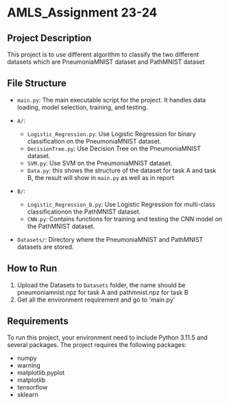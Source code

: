 # AMLS_Assignment 23-24

## Project Description
This project is to use different algorithm to classify the two different datasets which are PneumoniaMNIST dataset and PathMNIST dataset
## File Structure
- `main.py`: The main executable script for the project. It handles data loading, model selection, training, and testing.
- `A/`:
  
  - `Logistic_Regression.py`: Use Logistic Regression for binary classification on the PneumoniaMNIST dataset.
  - `DecisionTree.py`: Use Decision Tree on the PneumoniaMNIST dataset.
  - `SVM.py`: Use SVM on the PneumoniaMNIST dataset.
  - `Data.py`: this shows the structure of the dataset for task A and task B, the result will show in `main.py` as well as in report
- `B/`:
  - `Logistic_Regression_B.py`: Use Logistic Regression for multi-class classificationon the PathMNIST dataset.
  - `CNN.py`: Contains functions for training and testing the CNN model on the PathMNIST dataset.
- `Datasets/`: Directory where the PneumoniaMNIST and PathMNIST datasets are stored.

## How to Run
1. Upload the Datasets to `Datasets` folder, the name should be pneumoniamnist.npz for task A and pathmnist.npz for task B
2. Get all the environment requirement and go to 'main.py'
## Requirements

To run this project, your environment need to include Python 3.11.5 and several packages. 
The project requires the following packages:
- numpy
- warning
- matplotlib.pyplot
- matplotlib
- tensorflow
- sklearn


